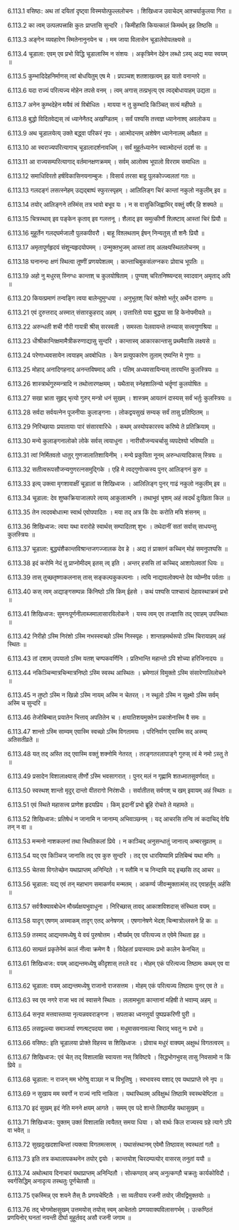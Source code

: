6.113.1
वसिष्ठः:
अथ तां दयितां दृष्ट्वा विस्मयोत्फुल्ललोचनः ।
शिखिध्वज उवाचेदम् आश्चर्याकुलया गिरा ॥


6.113.2
का त्वम् उत्पलपत्त्राक्षि कुतः प्राप्तासि सुन्दरि ।
किमीहासि कियत्कालं किमर्थम् इह तिष्ठसि ॥


6.113.3
अङ्गेन व्यवहारेण स्मितेनानुनयेन च ।
मम जाया विलासेन चूडालेवोपलक्ष्यसे ॥


6.113.4
चूडाला:
एवम् एव प्रभो विद्धि चूडालास्मि न संशयः ।
अकृत्रिमेन देहेन लब्धो ऽस्य् अद्य मया स्वयम् ॥


6.113.5
कुम्भादिदेहनिर्माणस् त्वां बोधयितुम् एष मे ।
प्रपञ्चश् शतशाखत्वम् इह यातो वनान्तरे ॥


6.113.6
यदा राज्यं परित्यज्य मोहेन तपसे वनम् ।
त्वम् अगास् तत्प्रभृत्य् एव त्वद्बोधायाहम् उद्यता ॥


6.113.7
अनेन कुम्भदेहेन मयैवं त्वं विबोधितः ।
मायया न तु कुम्भादि किञ्चित् सत्यं महीपते ॥


6.113.8
बुद्धो विदितवेद्यस् त्वं ध्यानेनैतद् अखण्डितम् ।
सर्वं पश्यसि तत्त्वज्ञ ध्यानेनाश्व् अवलोकय ॥


6.113.9
अथ चूडालयेत्य् उक्ते बद्ध्वा परिकरं नृपः ।
आत्मोदन्तम् अशेषेण ध्यानेनालम् अवैक्षत ॥


6.113.10
आ स्वराज्यपरित्यागाच् चूडालादर्शनावधिम् ।
सर्वं मुहूर्तध्यानेन स्वात्मोदन्तं ददर्श सः ॥


6.113.11
आ राज्यसम्परित्यागाद् वर्तमानक्षणक्रमम् ।
सर्वम् आलोक्य भूपालो विरराम समाधितः ॥


6.113.12
समाधिविरतो हर्षविकासिनयनाम्बुजः ।
विसार्य तरसा बाहू पुलकोज्ज्वलतां गतः ॥


6.113.13
गलदङ्गं लसत्स्नेहम् उद्यद्बाष्पं स्फुरत्स्पृहम् ।
आलिलिङ्ग चिरं कान्तां नकुलो नकुलीम् इव ॥


6.113.14
तयोर् आलिङ्गने तस्मिंस् तत्र भावो बभूव यः ।
न स वासुकिजिह्वाभिर् वक्तुं वर्षैर् हि शक्यते ॥


6.113.15
चित्रस्थाव् इव पङ्केन कृताव् इव गलत्तनू ।
शैलाद् इव समुत्कीर्णौ श्लिष्टाव् आस्तां चिरं प्रियौ ॥


6.113.16
मुहूर्तेन गलद्घर्मजालौ पुलकपीवरौ ।
बाहू विश्लथताम् ईषन् निन्यतुस् तौ शनैः प्रियौ ॥


6.113.17
अमृतापूर्णहृदयं संशून्यहृदयोपमम् ।
उन्मुक्तभुजम् आस्तां ताव् अलक्ष्यस्थितलोचनम् ॥


6.113.18
घनानन्दः क्षणं स्थित्वा तूष्णीं प्रणयपेशलम् ।
कान्ताचिबुकसंलग्नकरः प्रोवाच भूपतिः ॥


6.113.19
अहो नु मधुरस् स्निग्धः कान्तश् च कुलयोषिताम् ।
पुण्यश् चरितनिष्ष्यन्दस् स्वादवान् अमृताद् अपि ॥


6.113.20
कियत्प्रमाणं तन्वङ्गि त्वया बालेन्दुमुग्धया ।
अनुभूतश् चिरं क्लेशो भर्तुर् अर्थेन दारुणः ॥


6.113.21
एवं दुरुत्तराद् अस्मात् संसारकुहराद् अहम् ।
उत्तारितो यया बुद्ध्या सा हि केनोपमीयते ॥


6.113.22
अरुन्धती शची गौरी गायत्री श्रीस् सरस्वती ।
समस्ताः पेलवायन्ते तन्व्यास् सत्त्वगुणश्रिया ॥


6.113.23
धीश्रीकान्तिक्षमामैत्रीकरुणाद्यासु सुन्दरि ।
कान्तास्व् आकारकान्तासु प्रथमैवासि लक्ष्यसे ॥


6.113.24
परेणाध्यवसायेन त्वयाहम् अवबोधितः ।
केन प्रत्युपकारेण तुलाम् एष्यन्ति मे गुणाः ॥


6.113.25
मोहाद् अनादिगहनाद् अनन्तविषमाद् अपि ।
पतिम् अध्यवसायिन्यस् तारयन्ति कुलस्त्रियः ॥


6.113.26
शास्त्रार्थगुरुमन्त्रादि न तथोत्तारणक्षमम् ।
यथैतास् स्नेहशालिन्यो भर्तॄणां कुलयोषितः ॥


6.113.27
सखा भ्राता सुहृद् भृत्यो गुरुर् मन्त्रो धनं सुखम् ।
शास्त्रम् आयतनं दास्यस् सर्वं भर्तुः कुलस्त्रियः ॥


6.113.28
सर्वदा सर्वयत्नेन पूजनीयाः कुलाङ्गनाः ।
लोकद्वयसुखं सम्यक् सर्वं तासु प्रतिष्ठितम् ॥


6.113.29
निरिच्छायाः प्रयातायाः पारं संसारवारिधेः ।
कथम् अस्योपकारस्य करिष्ये ते प्रतिक्रियाम् ॥


6.113.30
मन्ये कुलाङ्गनालोको लोके सर्वस् त्वयाधुना ।
नारीसौजन्यचर्चासु व्यपदेश्यो भविष्यति ॥


6.113.31
त्वां निर्मितवतो धातुर् गुणजालातिशायिनीम् ।
मन्ये प्रकुपिता नूनम् अरुन्धत्यादिकास् स्त्रियः ॥


6.113.32
सतीत्वरूपसौजन्यगुणरत्नसमुद्गिके ।
एहि मे त्वद्गुणोत्कस्य पुनर् आलिङ्गनं कुरु ॥


6.113.33
इत्य् उक्त्वा मृगशावाक्षीं चूडालां स शिखिध्वजः ।
आलिलिङ्ग पुनर् गाढं नकुलो नकुलीम् इव ॥


6.113.34
चूडाला:
देव शुष्कक्रियाजालपरे त्वय्य् आकुलात्मनि ।
तथाभूवं भृशम् अहं त्वदर्थं दुःखिता किल ॥


6.113.35
तेन त्वदवबोधात्मा स्वार्थ एवोपपादितः ।
मया तद् अत्र किं देवः करोति मयि शंसनम् ॥


6.113.36
शिखिध्वजः:
त्वया यथा वरारोहे स्वार्थस् सम्पादितश् शुभः ।
तथेदानीं सतां सर्वास् साधयन्तु कुलस्त्रियः ॥


6.113.37
चूडाला:
बुद्ध्यंशैकान्तविश्रान्तजगज्जालक देव हे ।
अद्य तं प्राक्तनं कच्चिन् मोहं समनुपश्यसि ॥


6.113.38
इदं करोमि नेदं तु प्राप्नोमीदम् इतस् त्व् इति ।
अन्तर् हससि तां कच्चिद् आशापेलवतां धियः ॥


6.113.39
तास् तुच्छतृष्णाकलनास् तास् सङ्कल्पकुकल्पनाः ।
त्वयि नाद्यावलोक्यन्ते देव व्योम्नीव पर्वताः ॥


6.113.40
कस् त्वम् अद्याङ्गसम्पन्नः किंनिष्ठो ऽसि किम् ईहसे ।
कथं पश्यसि पाश्चात्यं देहावस्थाक्रमं प्रभो ॥


6.113.41
शिखिध्वजः:
सुमनःपूर्णनीलाब्जमालासारविलोकने ।
यस्य त्वम् एव तज्ज्ञासि तद् एवाहम् उपस्थितः ॥


6.113.42
निरीहो ऽस्मि निरंशो ऽस्मि नभस्स्वच्छो ऽस्मि निस्स्पृहः ।
शान्ताहमर्थरूपो ऽस्मि चिरायाहम् अहं स्थितः ॥


6.113.43
तां दशाम् उपयातो ऽस्मि यतश् चण्पकवर्णिनि ।
प्रतिभान्ति महान्तो ऽपि शोच्या हरिजिनादयः ॥


6.113.44
नकिञ्चिन्मात्रचिन्मात्रनिष्ठो ऽस्मि स्वस्थ आस्थितः ।
भ्रमेणालं विमुक्तो ऽस्मि संसारेणालिलोचने ॥


6.113.45
न तुष्टो ऽस्मि न खिन्नो ऽस्मि नायम् अस्मि न चेतरत् ।
न स्थूलो ऽस्मि न सूक्ष्मो ऽस्मि सर्वम् अस्मि च सुन्दरि ॥


6.113.46
तेजोबिम्बात् प्रयातेन भित्ताव् अपतितेन च ।
क्षयातिशयमुक्तेन प्रकाशेनास्मि वै समः ॥


6.113.47
शान्तो ऽस्मि साम्यम् एवास्मि स्वच्छो ऽस्मि विगतामयः ।
परिनिर्वाण एवास्मि सद् अस्म्य् अतिसतीव्रते ॥


6.113.48
यत् तद् अस्ति तद् एवास्मि वक्तुं शक्नोमि नेतरत् ।
तरङ्गतरलापाङ्गे गुरुस् त्वं मे नमो ऽस्तु ते ॥


6.113.49
प्रसादेन विशालाक्ष्यास् तीर्णो ऽस्मि भवसागरात् ।
पुनर् मलं न गृह्णामि शतध्मातसुवर्णवत् ॥


6.113.50
स्वस्थश् शान्तो मृदुर् दान्तो वीतरागो निरंशधीः ।
सर्वातीतस् सर्वगश् च खम् इवायम् अहं स्थितः ॥


6.113.51
एवं स्थिते महासत्त्व प्राणेश हृदयप्रिय ।
किम् इदानीं प्रभो ब्रूहि रोचते ते महामते ॥


6.113.52
शिखिध्वजः:
प्रतिषेधं न जानामि न जानाम्य् अभिवाञ्छनम् ।
यद् आचरसि तन्वि त्वं कदाचिद् वेद्मि तन् न वा ॥


6.113.53
मन्मनो नाशकलनां तथा स्थितिकलां प्रिये ।
न काञ्चिद् अनुसन्धातुं जानात्य् अम्बरसुव्रतम् ॥


6.113.54
यद् एव किञ्चिज् जानासि तद् एव कुरु सुन्दरि ।
तद् एव धारयिष्यामि प्रतिबिम्बं यथा मणिः ॥


6.113.55
चेतसा विगतेच्छेन यथाप्राप्तम् अनिन्दिते ।
न स्तौमि न च निन्दामि यद् इच्छसि तद् आचर ॥


6.113.56
चूडाला:
यद्य् एवं तन् महाभाग समाकर्णय मन्मतम् ।
आकर्ण्य जीवन्मुक्तात्मंस् तद् एवाहर्तुम् अर्हसि ॥


6.113.57
सर्वत्रैक्यावबोधेन मौर्ख्यक्षयभुवाधुना ।
निरिच्छास् तावद् आकाशविशदास् संस्थिता वयम् ॥


6.113.58
यादृग् एषणम् अस्माकम् तादृग् एतद् अनेषणम् ।
एषणानेषणे भेदश् चिन्मात्रोल्लसने हि कः ॥


6.113.59
तस्माद् आद्यन्तमध्येषु ये वयं पुरुषोत्तम ।
मौर्ख्यम् एव परित्यज्य त एवेमे स्थिता इह ॥


6.113.60
साम्प्रतं प्रकृतेनेमं कालं नीत्वा क्रमेण वै ।
विदेहतां प्रयास्यामः प्रभो कालेन केनचित् ॥


6.113.61
शिखिध्वजः:
वयम् आद्यन्तमध्येषु कीदृशास् तरले वद ।
मोहम् एकं परित्यज्य तिष्ठामः कथम् एव वा ॥


6.113.62
चूडाला:
वयम् आद्यन्तमध्येषु राजानो राजसत्तम ।
मोहम् एकं परित्यज्य तिष्ठामः पुनर् एव ते ॥


6.113.63
स्व एव नगरे राजा भव त्वं स्वासने स्थितः ।
ललामभूता कान्तानां महिषी ते भवाम्य् अहम् ॥


6.113.64
सनृपा मत्तवास्तव्या नृत्यन्नववराङ्गना ।
सपताका ध्वनत्तूर्या पुष्पप्रकरिणी पुरी ॥


6.113.65
लसद्वल्ल्या समञ्जर्या रणत्षट्पदया समा ।
मधुमासवनावल्या चिराद् भवतु नः प्रभो ॥


6.113.66
वसिष्ठः:
इति चूडालया प्रोक्ते विहस्य स शिखिध्वजः ।
प्रोवाच मधुरं वाक्यम् अक्षुब्धं विगतत्वरम् ॥


6.113.67
शिखिध्वजः:
एवं चेत् तद् विशालाक्षि स्वायत्ता नस् त्रिविष्टपे ।
सिद्धभोगभुवस् तासु निवसामो न किं प्रिये ॥


6.113.68
चूडाला:
न राजन् मम भोगेषु वाञ्छा न च विभूतिषु ।
स्वभावस्य वशाद् एव यथाप्राप्ते रमे नृप ॥


6.113.69
न सुखाय मम स्वर्गो न राज्यं नापि नाकिता ।
यथास्थितम् अविक्षुब्धं तिष्ठामि स्वस्थचेष्टिता ॥


6.113.70
इदं सुखम् इदं नेति मनने क्षयम् आगते ।
समम् एव पदे शान्ते तिष्ठामीह यथासुखम् ॥


6.113.71
शिखिध्वजः:
युक्तम् उक्तं विशालाक्षि त्वयैतत् समया धिया ।
को वार्थः किल राज्यस्य ग्रहे त्यागे ऽपि वा भवेत् ॥


6.113.72
सुखदुःखदशाचिन्तां त्यक्त्वा विगतमत्सरम् ।
यथासंस्थानम् एवेमौ तिष्ठावस् स्वस्थतां गतौ ॥


6.113.73
इति तत्र कथालापकथनेन तयोर् द्वयोः ।
कान्तयोश् चिरदम्पत्योर् वासरस् तनुतां ययौ ॥


6.113.74
अथोत्थाय दिनाचारं यथाप्राप्तम् अनिन्दितौ ।
सोत्कण्ठाव् अप्य् अनुत्कण्ठौ चक्रतुः कार्यकोविदौ ।
स्वर्गसिद्धिम् अनादृत्य तस्थतुः पूर्णचेतसौ ॥


6.113.75
एकस्मिन्न् एव शयने तैस् तैः प्रणयचेष्टितैः ।
सा व्यतीयाय रजनी तयोर् जीवद्विमुक्तयोः ॥


6.113.76
तद् भोगमोक्षसुखम् उत्तमयोस् तयोस् स्वम् आचेततोः प्रणयवाक्यविलासगर्भम् ।
उत्कण्ठितं प्रणयिनोर् घनतां नयन्ती दीर्घा मुहूर्तवद् असौ रजनी जगाम ॥

